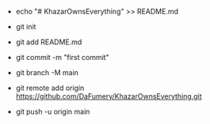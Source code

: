 - echo "# KhazarOwnsEverything" >> README.md

- git init

- git add README.md

- git commit -m "first commit"

- git branch -M main

- git remote add origin https://github.com/DaFumery/KhazarOwnsEverything.git

- git push -u origin main

